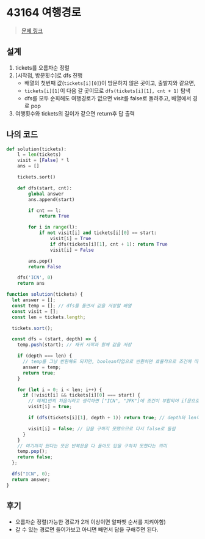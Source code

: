 # 43164 여행경로

> [문제 링크](https://programmers.co.kr/learn/courses/30/lessons/43164)

## 설계

1. tickets를 오름차순 정렬
2. [시작점, 방문횟수]로 dfs 진행
   - 배열의 첫번째 값(`tickets[i][0]`)이 방문하지 않은 곳이고, 출발지와 같으면,
   - `tickets[i][1]`이 다음 갈 곳이므로 `dfs(tickets[i][1], cnt + 1)` 탐색
   - dfs를 모두 순회해도 여행경로가 없으면 visit를 false로 돌려주고, 배열에서 경로 pop
3. 여행횟수와 tickets의 길이가 같으면 return후 답 출력

## 나의 코드

```python
def solution(tickets):
    l = len(tickets)
    visit = [False] * l
    ans = []

    tickets.sort()

    def dfs(start, cnt):
        global answer
        ans.append(start)

        if cnt == l:
            return True

        for i in range(l):
            if not visit[i] and tickets[i][0] == start:
                visit[i] = True
                if dfs(tickets[i][1], cnt + 1): return True
                visit[i] = False

        ans.pop()
        return False

    dfs('ICN', 0)
    return ans
```

```javascript
function solution(tickets) {
  let answer = [];
  const temp = []; // dfs를 돌면서 값을 저장할 배열
  const visit = [];
  const len = tickets.length;

  tickets.sort();

  const dfs = (start, depth) => {
    temp.push(start); // 재귀 시작과 함께 값을 저장

    if (depth === len) {
      // temp를 그냥 반환해도 되지만, boolean타입으로 반환하면 효율적으로 조건에 따른 로직을 구현할 수 있다.
      answer = temp;
      return true;
    }

    for (let i = 0; i < len; i++) {
      if (!visit[i] && tickets[i][0] === start) {
        // 예제1번의 처음이라고 생각하면 ["ICN", "JFK"]에 조건이 부합되어 if문으로 들어옴
        visit[i] = true;

        if (dfs(tickets[i][1], depth + 1)) return true; // depth와 len이 같을 때 여기로 빠져서 바로 답 출력

        visit[i] = false; // 답을 구하지 못했으므로 다시 false로 돌림
      }
    }
    // 여기까지 왔다는 뜻은 반복문을 다 돌아도 답을 구하지 못했다는 의미
    temp.pop();
    return false;
  };

  dfs("ICN", 0);
  return answer;
}
```

## 후기

- 오름차순 정렬(가능한 경로가 2개 이상이면 알파벳 순서를 지켜야함)
- 갈 수 있는 경로면 들어가보고 아니면 빼면서 답을 구해주면 된다.
